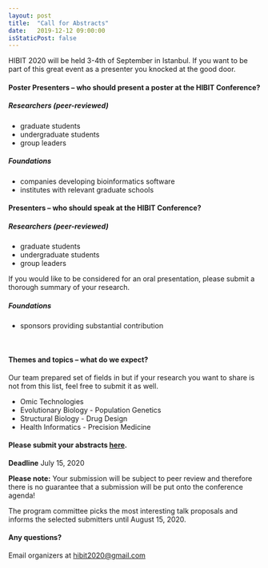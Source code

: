 ```yaml
---
layout: post
title:  "Call for Abstracts"
date:   2019-12-12 09:00:00
isStaticPost: false
---
```

HIBIT 2020 will be held 3-4th of September in Istanbul. If you want to be part of this great event as a presenter you knocked at the good door.

#### Poster Presenters – who should present a poster at the HIBIT Conference?

##### Researchers (peer-reviewed)

* graduate students
* undergraduate students
* group leaders

##### Foundations

* companies developing bioinformatics software
* institutes with relevant graduate schools

#### Presenters – who should speak at the HIBIT Conference?

##### Researchers (peer-reviewed)


* graduate students
* undergraduate students
* group leaders

If you would like to be considered for an oral presentation, please submit a thorough summary of your research.

##### Foundations

* sponsors providing substantial contribution

<br/>

#### Themes and topics – what do we expect?
Our team prepared set of fields in but if your research you want to share is not from this list, feel free to submit it as well.

* Omic Technologies
* Evolutionary Biology - Population Genetics
* Structural Biology - Drug Design
* Health Informatics - Precision Medicine


#### Please submit your abstracts [here](https://easychair.org/conferences/?conf=hibit2020).
__Deadline__ July 15, 2020

__Please note:__ Your submission will be subject to peer review and therefore there is no guarantee that a submission will be put onto the conference agenda!<br/>

The program committee picks the most interesting talk proposals and informs the selected submitters until August 15, 2020.<br/>

#### Any questions? 
Email organizers at [hibit2020@gmail.com](mailto:hibit2020@gmail.com)
